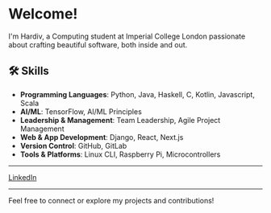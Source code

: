 <!--![Profile Banner](https://github.com/hardiv/hardiv/blob/main/Github%20Banner%202.png)-->

<!--
**hardiv/hardiv** is a ✨ _special_ ✨ repository because its `README.md` (this file) appears on your GitHub profile.
-->
# Welcome!

I'm Hardiv, a Computing student at Imperial College London passionate about crafting beautiful software, both inside and out.

## 🛠️ Skills

- **Programming Languages**: Python, Java, Haskell, C, Kotlin, Javascript, Scala
- **AI/ML**: TensorFlow, AI/ML Principles
- **Leadership & Management**: Team Leadership, Agile Project Management
- **Web & App Development**: Django, React, Next.js
- **Version Control**: GitHub, GitLab
- **Tools & Platforms**: Linux CLI, Raspberry Pi, Microcontrollers

---

[LinkedIn](https://www.linkedin.com/in/hardiv-harshakumar)

---

Feel free to connect or explore my projects and contributions!
